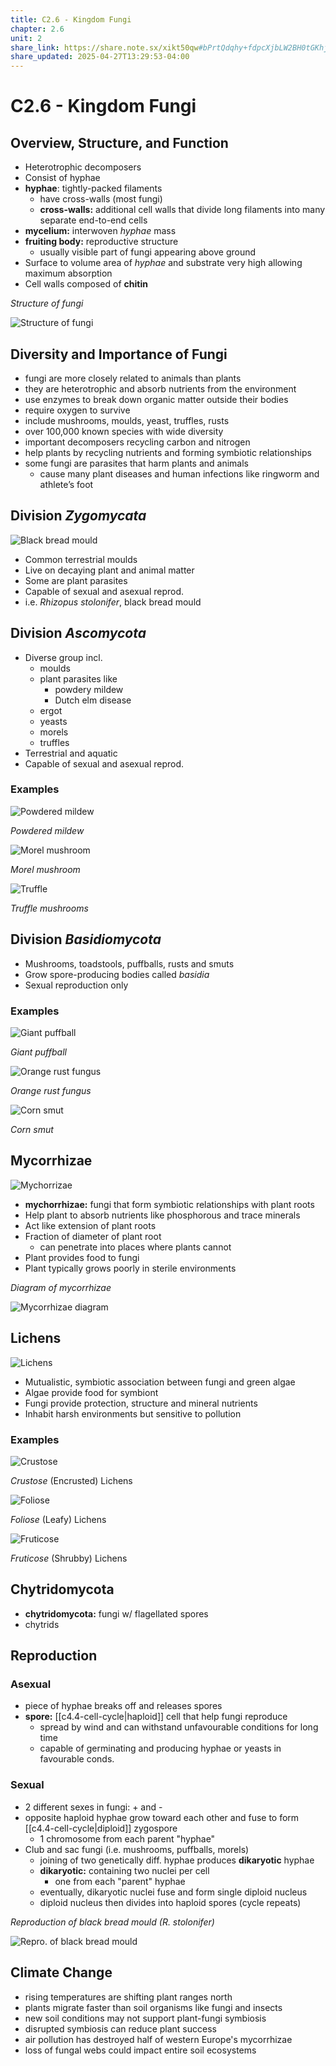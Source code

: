```yaml
---
title: C2.6 - Kingdom Fungi
chapter: 2.6
unit: 2
share_link: https://share.note.sx/xikt50qw#bPrtQdqhy+fdpcXjbLW2BH0tGKhjsVb2H90YxKNTEuQ
share_updated: 2025-04-27T13:29:53-04:00
---
```


# C2.6 - Kingdom Fungi

## Overview, Structure, and Function

- Heterotrophic decomposers
- Consist of hyphae
- **hyphae**: tightly-packed filaments
	- have cross-walls (most fungi)
	- **cross-walls:** additional cell walls that divide long filaments into many separate end-to-end cells
- **mycelium:** interwoven *hyphae* mass
- **fruiting body:** reproductive structure
	- usually visible part of fungi appearing above ground
- Surface to volume area of *hyphae* and substrate very high allowing maximum absorption
- Cell walls composed of **chitin**

*Structure of fungi*

![Structure of fungi](img/c2.6/c2.6-fungi-struct.png)

## Diversity and Importance of Fungi

- fungi are more closely related to animals than plants
- they are heterotrophic and absorb nutrients from the environment
- use enzymes to break down organic matter outside their bodies
- require oxygen to survive
- include mushrooms, moulds, yeast, truffles, rusts
- over 100,000 known species with wide diversity
- important decomposers recycling carbon and nitrogen
- help plants by recycling nutrients and forming symbiotic relationships
- some fungi are parasites that harm plants and animals
	- cause many plant diseases and human infections like ringworm and athlete’s foot

## Division *Zygomycata*

![Black bread mould](img/c2.6/c2.6-bread-mould.gif)

- Common terrestrial moulds
- Live on decaying plant and animal matter
- Some are plant parasites
- Capable of sexual and asexual reprod.
- i.e. *Rhizopus stolonifer*, black bread mould

## Division *Ascomycota*

- Diverse group incl.
  - moulds
  - plant parasites like
    - powdery mildew
    - Dutch elm disease
  - ergot
  - yeasts
  - morels
  - truffles
- Terrestrial and aquatic
- Capable of sexual and asexual reprod.

### Examples

![Powdered mildew](img/c2.6/c2.6-powdered-mildew.jpg)

*Powdered mildew*

![Morel mushroom](img/c2.6/c2.6-morel-mushroom.jpg)

*Morel mushroom*

![Truffle](img/c2.6/c2.6-truffles.jpg)

*Truffle mushrooms*

## Division *Basidiomycota*

- Mushrooms, toadstools, puffballs, rusts and smuts
- Grow spore-producing bodies called *basidia*
- Sexual reproduction only

### Examples

![Giant puffball](img/c2.6/c2.6-giant-puffball.jpg)

*Giant puffball*

![Orange rust fungus](img/c2.6/c2.6-orange-rust.jpg)

*Orange rust fungus*

![Corn smut](img/c2.6/c2.6-corn-smut.jpg)

*Corn smut*

## Mycorrhizae

![Mychorrizae](img/c2.6/c2.6-mychorrizae.jpg)

- **mychorrhizae:** fungi that form symbiotic relationships with plant roots
- Help plant to absorb nutrients like phosphorous and trace minerals
- Act like extension of plant roots
- Fraction of diameter of plant root
	- can penetrate into places where plants cannot
- Plant provides food to fungi
- Plant typically grows poorly in sterile environments

*Diagram of mycorrhizae*

![Mycorrhizae diagram](img/c2.6/c2.6-mycorrizhae-diag.png)

## Lichens

![Lichens](img/c2.6/c2.6-lichens.jpg)

- Mutualistic, symbiotic association between fungi and green algae
- Algae provide food for symbiont
- Fungi provide protection, structure and mineral nutrients
- Inhabit harsh environments but sensitive to pollution

### Examples

![Crustose](img/c2.6/c2.6-crustose.jpg)

*Crustose* (Encrusted) Lichens

![Foliose](img/c2.6/c2.6-foliose.jpg)

*Foliose* (Leafy) Lichens

![Fruticose](img/c2.6/c2.6-fruticose.jpg)

*Fruticose* (Shrubby) Lichens

## Chytridomycota

- **chytridomycota:** fungi w/ flagellated spores
- chytrids

## Reproduction

### Asexual

- piece of hyphae breaks off and releases spores
- **spore:** [[c4.4-cell-cycle|haploid]] cell that help fungi reproduce
	- spread by wind and can withstand unfavourable conditions for long time
	- capable of germinating and producing hyphae or yeasts in favourable conds.

### Sexual

- 2 different sexes in fungi: + and -
- opposite haploid hyphae grow toward each other and fuse to form [[c4.4-cell-cycle|diploid]] zygospore
	- 1 chromosome from each parent "hyphae"
- Club and sac fungi (i.e. mushrooms, puffballs, morels)
	- joining of two genetically diff. hyphae produces **dikaryotic** hyphae
	- **dikaryotic:** containing two nuclei per cell
		- one from each "parent" hyphae
	- eventually, dikaryotic nuclei fuse and form single diploid nucleus
	- diploid nucleus then divides into haploid spores (cycle repeats)

*Reproduction of black bread mould (R. stolonifer)*

![Repro. of black bread mould](img/c2.6/c2.6-repro-fungi.png)

## Climate Change

- rising temperatures are shifting plant ranges north
- plants migrate faster than soil organisms like fungi and insects
- new soil conditions may not support plant-fungi symbiosis
- disrupted symbiosis can reduce plant success
- air pollution has destroyed half of western Europe's mycorrhizae
- loss of fungal webs could impact entire soil ecosystems